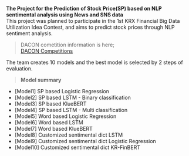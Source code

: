 __The Project for the Prediction of Stock Price(SP) based on NLP sentimental analysis using News and SNS data__  
This project was planned to participate in the 1st KRX Financial Big Data Utilization Idea Contest, and aims to predict stock prices through NLP sentiment analysis. 

  
> DACON cometition information is here;    
> [DACON Competitions](https://dacon.io/competitions/official/235914/overview/)  

  
The team creates 10 models and the best model is selected by 2 steps of evaluation.  

> __Model summary__  
- [Model1] SP based Logistic Regression  
- [Model2] SP based LSTM - Binary classification  
- [Model3] SP based KlueBERT  
- [Model4] SP based LSTM - Multi classification  
- [Model5] Word based Logistic Regression  
- [Model6] Word based LSTM  
- [Model7] Word based KlueBERT  
- [Model8] Customized sentimental dict LSTM  
- [Model9] Customized sentimental dict Logistic Regression  
- [Model10] Customized sentimental dict KR-FinBERT  
